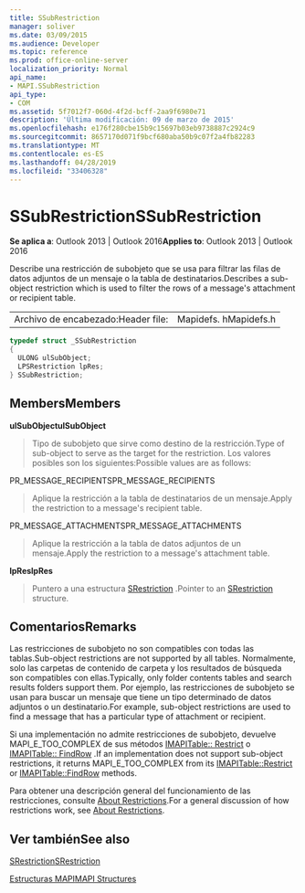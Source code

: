 ```yaml
---
title: SSubRestriction
manager: soliver
ms.date: 03/09/2015
ms.audience: Developer
ms.topic: reference
ms.prod: office-online-server
localization_priority: Normal
api_name:
- MAPI.SSubRestriction
api_type:
- COM
ms.assetid: 5f7012f7-060d-4f2d-bcff-2aa9f6980e71
description: 'Última modificación: 09 de marzo de 2015'
ms.openlocfilehash: e176f280cbe15b9c15697b03eb9738887c2924c9
ms.sourcegitcommit: 8657170d071f9bcf680aba50b9c07f2a4fb82283
ms.translationtype: MT
ms.contentlocale: es-ES
ms.lasthandoff: 04/28/2019
ms.locfileid: "33406328"
---
```

# <a name="ssubrestriction"></a><span data-ttu-id="fc987-103">SSubRestriction</span><span class="sxs-lookup"><span data-stu-id="fc987-103">SSubRestriction</span></span>

  
  
<span data-ttu-id="fc987-104">**Se aplica a**: Outlook 2013 | Outlook 2016</span><span class="sxs-lookup"><span data-stu-id="fc987-104">**Applies to**: Outlook 2013 | Outlook 2016</span></span> 
  
<span data-ttu-id="fc987-105">Describe una restricción de subobjeto que se usa para filtrar las filas de datos adjuntos de un mensaje o la tabla de destinatarios.</span><span class="sxs-lookup"><span data-stu-id="fc987-105">Describes a sub-object restriction which is used to filter the rows of a message's attachment or recipient table.</span></span>
  
|||
|:-----|:-----|
|<span data-ttu-id="fc987-106">Archivo de encabezado:</span><span class="sxs-lookup"><span data-stu-id="fc987-106">Header file:</span></span>  <br/> |<span data-ttu-id="fc987-107">Mapidefs. h</span><span class="sxs-lookup"><span data-stu-id="fc987-107">Mapidefs.h</span></span>  <br/> |
   
```cpp
typedef struct _SSubRestriction
{
  ULONG ulSubObject;
  LPSRestriction lpRes;
} SSubRestriction;

```

## <a name="members"></a><span data-ttu-id="fc987-108">Members</span><span class="sxs-lookup"><span data-stu-id="fc987-108">Members</span></span>

 <span data-ttu-id="fc987-109">**ulSubObject**</span><span class="sxs-lookup"><span data-stu-id="fc987-109">**ulSubObject**</span></span>
  
> <span data-ttu-id="fc987-110">Tipo de subobjeto que sirve como destino de la restricción.</span><span class="sxs-lookup"><span data-stu-id="fc987-110">Type of sub-object to serve as the target for the restriction.</span></span> <span data-ttu-id="fc987-111">Los valores posibles son los siguientes:</span><span class="sxs-lookup"><span data-stu-id="fc987-111">Possible values are as follows:</span></span> 
    
<span data-ttu-id="fc987-112">PR_MESSAGE_RECIPIENTS</span><span class="sxs-lookup"><span data-stu-id="fc987-112">PR_MESSAGE_RECIPIENTS</span></span> 
  
> <span data-ttu-id="fc987-113">Aplique la restricción a la tabla de destinatarios de un mensaje.</span><span class="sxs-lookup"><span data-stu-id="fc987-113">Apply the restriction to a message's recipient table.</span></span> 
    
<span data-ttu-id="fc987-114">PR_MESSAGE_ATTACHMENTS</span><span class="sxs-lookup"><span data-stu-id="fc987-114">PR_MESSAGE_ATTACHMENTS</span></span> 
  
>  <span data-ttu-id="fc987-115">Aplique la restricción a la tabla de datos adjuntos de un mensaje.</span><span class="sxs-lookup"><span data-stu-id="fc987-115">Apply the restriction to a message's attachment table.</span></span> 
    
 <span data-ttu-id="fc987-116">**lpRes**</span><span class="sxs-lookup"><span data-stu-id="fc987-116">**lpRes**</span></span>
  
> <span data-ttu-id="fc987-117">Puntero a una estructura [SRestriction](srestriction.md) .</span><span class="sxs-lookup"><span data-stu-id="fc987-117">Pointer to an [SRestriction](srestriction.md) structure.</span></span> 
    
## <a name="remarks"></a><span data-ttu-id="fc987-118">Comentarios</span><span class="sxs-lookup"><span data-stu-id="fc987-118">Remarks</span></span>

<span data-ttu-id="fc987-119">Las restricciones de subobjeto no son compatibles con todas las tablas.</span><span class="sxs-lookup"><span data-stu-id="fc987-119">Sub-object restrictions are not supported by all tables.</span></span> <span data-ttu-id="fc987-120">Normalmente, solo las carpetas de contenido de carpeta y los resultados de búsqueda son compatibles con ellas.</span><span class="sxs-lookup"><span data-stu-id="fc987-120">Typically, only folder contents tables and search results folders support them.</span></span> <span data-ttu-id="fc987-121">Por ejemplo, las restricciones de subobjeto se usan para buscar un mensaje que tiene un tipo determinado de datos adjuntos o un destinatario.</span><span class="sxs-lookup"><span data-stu-id="fc987-121">For example, sub-object restrictions are used to find a message that has a particular type of attachment or recipient.</span></span> 
  
<span data-ttu-id="fc987-122">Si una implementación no admite restricciones de subobjeto, devuelve MAPI_E_TOO_COMPLEX de sus métodos [IMAPITable:: Restrict](imapitable-restrict.md) o [IMAPITable:: FindRow](imapitable-findrow.md) .</span><span class="sxs-lookup"><span data-stu-id="fc987-122">If an implementation does not support sub-object restrictions, it returns MAPI_E_TOO_COMPLEX from its [IMAPITable::Restrict](imapitable-restrict.md) or [IMAPITable::FindRow](imapitable-findrow.md) methods.</span></span> 
  
<span data-ttu-id="fc987-123">Para obtener una descripción general del funcionamiento de las restricciones, consulte [About Restrictions](about-restrictions.md).</span><span class="sxs-lookup"><span data-stu-id="fc987-123">For a general discussion of how restrictions work, see [About Restrictions](about-restrictions.md).</span></span> 
  
## <a name="see-also"></a><span data-ttu-id="fc987-124">Ver también</span><span class="sxs-lookup"><span data-stu-id="fc987-124">See also</span></span>



[<span data-ttu-id="fc987-125">SRestriction</span><span class="sxs-lookup"><span data-stu-id="fc987-125">SRestriction</span></span>](srestriction.md)


[<span data-ttu-id="fc987-126">Estructuras MAPI</span><span class="sxs-lookup"><span data-stu-id="fc987-126">MAPI Structures</span></span>](mapi-structures.md)

